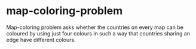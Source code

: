 # map-coloring-problem
Map-coloring problem asks whether the countries on every map can be coloured by using just four colours in such a way that countries sharing an edge have different colours.
